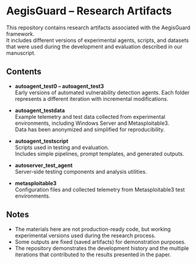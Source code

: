 # AegisGuard – Research Artifacts

This repository contains research artifacts associated with the AegisGuard framework.  
It includes different versions of experimental agents, scripts, and datasets that were used during the development and evaluation described in our manuscript.

## Contents

- **autoagent_test0 – autoagent_test3**  
  Early versions of automated vulnerability detection agents. Each folder represents a different iteration with incremental modifications.

- **autoagent_testdata**  
  Example telemetry and test data collected from experimental environments, including Windows Server and Metasploitable3.  
  Data has been anonymized and simplified for reproducibility.

- **autoagent_testscript**  
  Scripts used in testing and evaluation.  
  Includes simple pipelines, prompt templates, and generated outputs.

- **autoserver_test_agent**  
  Server-side testing components and analysis utilities.

- **metasploitable3**  
  Configuration files and collected telemetry from Metasploitable3 test environments.

## Notes

- The materials here are not production-ready code, but working experimental versions used during the research process.  
- Some outputs are fixed (saved artifacts) for demonstration purposes.  
- The repository demonstrates the development history and the multiple iterations that contributed to the results presented in the paper.
